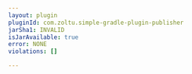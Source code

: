 ```yaml
---
layout: plugin
pluginId: com.zoltu.simple-gradle-plugin-publisher
jarSha1: INVALID
isJarAvailable: true
error: NONE
violations: []

---
```

